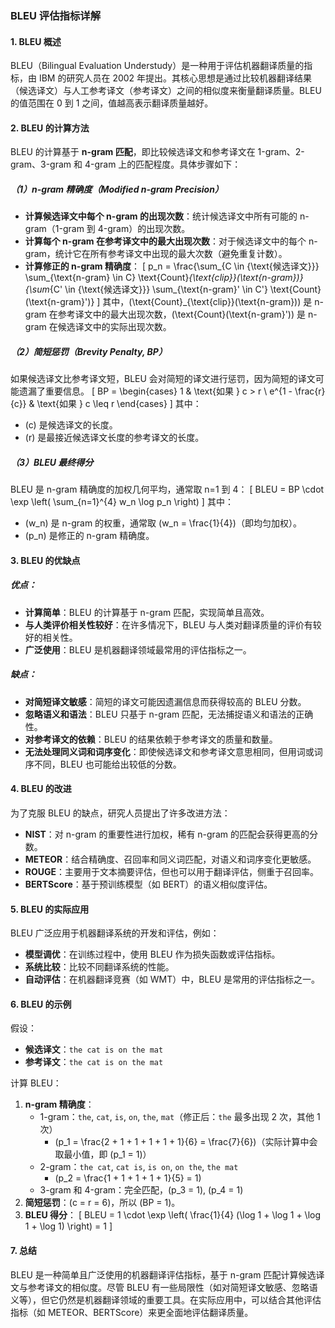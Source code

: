 ### BLEU 评估指标详解

#### 1. **BLEU 概述**
BLEU（Bilingual Evaluation Understudy）是一种用于评估机器翻译质量的指标，由 IBM 的研究人员在 2002 年提出。其核心思想是通过比较机器翻译结果（候选译文）与人工参考译文（参考译文）之间的相似度来衡量翻译质量。BLEU 的值范围在 0 到 1 之间，值越高表示翻译质量越好。

#### 2. **BLEU 的计算方法**
BLEU 的计算基于 **n-gram 匹配**，即比较候选译文和参考译文在 1-gram、2-gram、3-gram 和 4-gram 上的匹配程度。具体步骤如下：

##### （1）**n-gram 精确度（Modified n-gram Precision）**
- **计算候选译文中每个 n-gram 的出现次数**：统计候选译文中所有可能的 n-gram（1-gram 到 4-gram）的出现次数。
- **计算每个 n-gram 在参考译文中的最大出现次数**：对于候选译文中的每个 n-gram，统计它在所有参考译文中出现的最大次数（避免重复计数）。
- **计算修正的 n-gram 精确度**：
  \[
  p_n = \frac{\sum_{C \in \{\text{候选译文}\}} \sum_{\text{n-gram} \in C} \text{Count}_{\text{clip}}(\text{n-gram})}{\sum_{C' \in \{\text{候选译文}\}} \sum_{\text{n-gram}' \in C'} \text{Count}(\text{n-gram}')}
  \]
  其中，\(\text{Count}_{\text{clip}}(\text{n-gram})\) 是 n-gram 在参考译文中的最大出现次数，\(\text{Count}(\text{n-gram}')\) 是 n-gram 在候选译文中的实际出现次数。

##### （2）**简短惩罚（Brevity Penalty, BP）**
如果候选译文比参考译文短，BLEU 会对简短的译文进行惩罚，因为简短的译文可能遗漏了重要信息。
\[
BP = 
\begin{cases} 
1 & \text{如果 } c > r \\
e^{1 - \frac{r}{c}} & \text{如果 } c \leq r 
\end{cases}
\]
其中：
- \(c\) 是候选译文的长度。
- \(r\) 是最接近候选译文长度的参考译文的长度。

##### （3）**BLEU 最终得分**
BLEU 是 n-gram 精确度的加权几何平均，通常取 n=1 到 4：
\[
BLEU = BP \cdot \exp \left( \sum_{n=1}^{4} w_n \log p_n \right)
\]
其中：
- \(w_n\) 是 n-gram 的权重，通常取 \(w_n = \frac{1}{4}\)（即均匀加权）。
- \(p_n\) 是修正的 n-gram 精确度。

#### 3. **BLEU 的优缺点**
##### **优点**：
- **计算简单**：BLEU 的计算基于 n-gram 匹配，实现简单且高效。
- **与人类评价相关性较好**：在许多情况下，BLEU 与人类对翻译质量的评价有较好的相关性。
- **广泛使用**：BLEU 是机器翻译领域最常用的评估指标之一。

##### **缺点**：
- **对简短译文敏感**：简短的译文可能因遗漏信息而获得较高的 BLEU 分数。
- **忽略语义和语法**：BLEU 只基于 n-gram 匹配，无法捕捉语义和语法的正确性。
- **对参考译文的依赖**：BLEU 的结果依赖于参考译文的质量和数量。
- **无法处理同义词和词序变化**：即使候选译文和参考译文意思相同，但用词或词序不同，BLEU 也可能给出较低的分数。

#### 4. **BLEU 的改进**
为了克服 BLEU 的缺点，研究人员提出了许多改进方法：
- **NIST**：对 n-gram 的重要性进行加权，稀有 n-gram 的匹配会获得更高的分数。
- **METEOR**：结合精确度、召回率和同义词匹配，对语义和词序变化更敏感。
- **ROUGE**：主要用于文本摘要评估，但也可以用于翻译评估，侧重于召回率。
- **BERTScore**：基于预训练模型（如 BERT）的语义相似度评估。

#### 5. **BLEU 的实际应用**
BLEU 广泛应用于机器翻译系统的开发和评估，例如：
- **模型调优**：在训练过程中，使用 BLEU 作为损失函数或评估指标。
- **系统比较**：比较不同翻译系统的性能。
- **自动评估**：在机器翻译竞赛（如 WMT）中，BLEU 是常用的评估指标之一。

#### 6. **BLEU 的示例**
假设：
- **候选译文**：`the cat is on the mat`
- **参考译文**：`the cat is on the mat`

计算 BLEU：
1. **n-gram 精确度**：
   - 1-gram：`the`, `cat`, `is`, `on`, `the`, `mat`（修正后：`the` 最多出现 2 次，其他 1 次）
     - \(p_1 = \frac{2 + 1 + 1 + 1 + 1 + 1}{6} = \frac{7}{6}\)（实际计算中会取最小值，即 \(p_1 = 1\)）
   - 2-gram：`the cat`, `cat is`, `is on`, `on the`, `the mat`
     - \(p_2 = \frac{1 + 1 + 1 + 1 + 1}{5} = 1\)
   - 3-gram 和 4-gram：完全匹配，\(p_3 = 1\), \(p_4 = 1\)
2. **简短惩罚**：\(c = r = 6\)，所以 \(BP = 1\)。
3. **BLEU 得分**：
   \[
   BLEU = 1 \cdot \exp \left( \frac{1}{4} (\log 1 + \log 1 + \log 1 + \log 1) \right) = 1
   \]

#### 7. **总结**
BLEU 是一种简单且广泛使用的机器翻译评估指标，基于 n-gram 匹配计算候选译文与参考译文的相似度。尽管 BLEU 有一些局限性（如对简短译文敏感、忽略语义等），但它仍然是机器翻译领域的重要工具。在实际应用中，可以结合其他评估指标（如 METEOR、BERTScore）来更全面地评估翻译质量。
